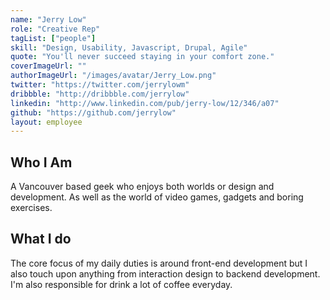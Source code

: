 ```yaml
---
name: "Jerry Low"
role: "Creative Rep"
tagList: ["people"]
skill: "Design, Usability, Javascript, Drupal, Agile"
quote: "You'll never succeed staying in your comfort zone."
coverImageUrl: ""
authorImageUrl: "/images/avatar/Jerry_Low.png"
twitter: "https://twitter.com/jerrylowm"
dribbble: "http://dribbble.com/jerrylow"
linkedin: "http://www.linkedin.com/pub/jerry-low/12/346/a07"
github: "https://github.com/jerrylow"
layout: employee
---
```


## Who I Am

A Vancouver based geek who enjoys both worlds or design and development. As well as the world of video games, gadgets and boring exercises.

## What I do

 The core focus of my daily duties is around front-end development but I also touch upon anything from interaction design to backend development. I'm also responsible for drink a lot of coffee everyday.
